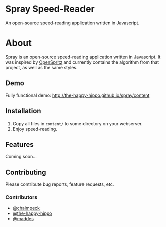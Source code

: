 Spray Speed-Reader
=====

An open-source speed-reading application written in Javascript.

# About

Spray is an open-source speed-reading application written in Javascript. It was inspired by [OpenSpritz](https://raw.github.com/Miserlou/OpenSpritz/) and currently contains the algorithm from that project, as well as the same styles.

## Demo

Fully functional demo: http://the-happy-hippo.github.io/spray/content

## Installation

1. Copy all files in `content/` to some directory on your webserver.
2. Enjoy speed-reading.

## Features

Coming soon...

## Contributing

Please contribute bug reports, feature requests, etc.

### Contributors

* [@chaimpeck](https://github.com/chaimpeck)
* [@the-happy-hippo](https://github.com/the-happy-hippo)
* [@maddes](https://github.com/maddes)


